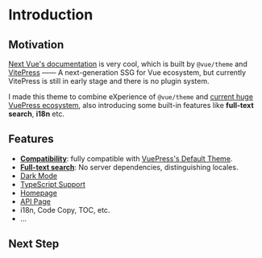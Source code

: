 # Introduction

## Motivation

[Next Vue's documentation](https://staging.vuejs.org/) is very cool, which is built by `@vue/theme` and [VitePress](https://github.com/vuejs/vitepress) —— A next-generation SSG for Vue ecosystem, but currently VitePress is still in early stage and there is no plugin system.

I made this theme to combine eXperience of `@vue/theme` and [current huge VuePress ecosystem](https://github.com/vuepress/awesome-vuepress/), also introducing some built-in features like **full-text search**, **i18n** etc.

## Features

- [**Compatibility**](./migration.md): fully compatible with [VuePress's Default Theme](https://vuepress.vuejs.org/theme/default-theme-config.md).
- [**Full-text search**](./search.md): No server dependencies, distinguishing locales.
- [Dark Mode](./dark-mode.md)
- [TypeScript Support](./configuration.md)
- [Homepage](./home.md)
- [API Page](./api-page.md)
- i18n, Code Copy, TOC, etc.
- ...

## Next Step

<NextSteps>
  <Step href="/guide/getting-started.html" title="Getting Started" description="Learn how to quickly install and use this theme."/>
  <Step href="/api/" title="Config" description="Learn about the configuration of this theme."/>
  <Step href="/guide/migration.html" title="Migration" description="Migrate from other VuePress themes."/>
</NextSteps>
